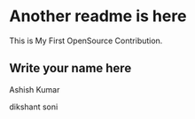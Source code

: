 # Another readme is here

This is My First OpenSource Contribution.

## Write your name here

Ashish Kumar

dikshant soni 